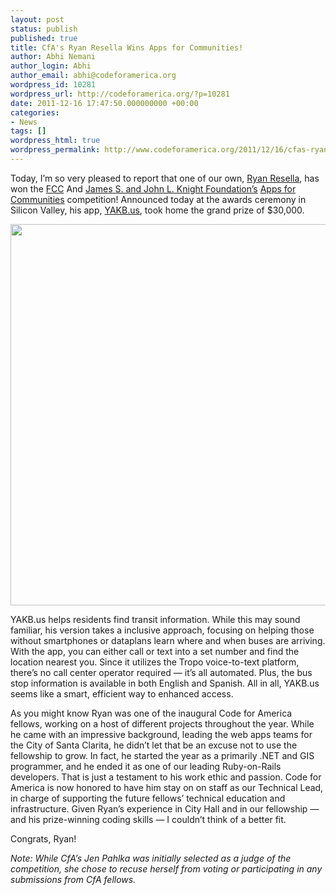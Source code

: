 ```yaml
---
layout: post
status: publish
published: true
title: CfA's Ryan Resella Wins Apps for Communities!
author: Abhi Nemani
author_login: Abhi
author_email: abhi@codeforamerica.org
wordpress_id: 10281
wordpress_url: http://codeforamerica.org/?p=10281
date: 2011-12-16 17:47:50.000000000 +00:00
categories:
- News
tags: []
wordpress_html: true
wordpress_permalink: http://www.codeforamerica.org/2011/12/16/cfas-ryan-resella-wins-apps-for-communities/
---
```


<p>Today, I’m so very pleased to report that one of our own, <a href="http://codeforamerica.org/author/ryan">Ryan Resella</a>, has won the <a href="http://fcc.gov">FCC</a> And <a href="http://knightfoundation.org">James S. and John L. Knight Foundation’s</a> <a href="http://appsforcommunities.challenge.gov/">Apps for Communities</a> competition! Announced today at the awards ceremony in Silicon Valley, his app, <a href="http://YAKB.us">YAKB.us</a>, took home the grand prize of $30,000.</p>
<p><a href="http://codeforamerica.org/wp-content/uploads/2011/12/yakbus.png"><img alt="" class="aligncenter size-full wp-image-10289" src="http://codeforamerica.org/wp-content/uploads/2011/12/yakbus.png" title="yakbus" width="610"/></a></p>
<p>YAKB.us helps residents find transit information. While this may sound familiar, his version takes a inclusive approach, focusing on helping those without smartphones or dataplans learn where and when buses are arriving. With the app, you can either call or text into a set number and find the location nearest you. Since it utilizes the Tropo voice-to-text platform, there’s no call center operator required — it’s all automated. Plus, the bus stop information is available in both English and Spanish. All in all, YAKB.us seems like a smart, efficient way to enhanced access.</p>
<p>As you might know Ryan was one of the inaugural Code for America fellows, working on a host of different projects throughout the year. While he came with an impressive background, leading the web apps teams for the City of Santa Clarita, he didn’t let that be an excuse not to use the fellowship to grow. In fact, he started the year as a primarily .NET and GIS programmer, and he ended it as one of our leading Ruby-on-Rails developers. That is just a testament to his work ethic and passion. Code for America is now honored to have him stay on on staff as our Technical Lead, in charge of supporting the future fellows’ technical education and infrastructure. Given Ryan’s experience in City Hall and in our fellowship — and his prize-winning coding skills — I couldn’t think of a better fit.</p>
<p>Congrats, Ryan!</p>
<p><em>Note: While CfA’s Jen Pahlka was initially selected as a judge of the competition, she chose to recuse herself from voting or participating in any submissions from CfA fellows.</em></p>
